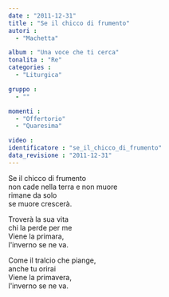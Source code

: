 ```yaml
---
date : "2011-12-31"
title : "Se il chicco di frumento"
autori : 
  - "Machetta"

album : "Una voce che ti cerca"
tonalita : "Re"
categories : 
  - "Liturgica"

gruppo : 
  - ""

momenti : 
  - "Offertorio"
  - "Quaresima"

video : 
identificatore : "se_il_chicco_di_frumento"
data_revisione : "2011-12-31"
---
```

  
  
  
  
  
  
  
  
  
  
Se il chicco di frumento     
non cade nella terra e non muore   
rimane da solo    
se muore crescerà.     
  
  
  
Troverà la sua vita   
chi la perde per me  
Viene la primara,   
l'inverno se ne va.      
  
  
  
  
Come il tralcio che piange,   
anche tu orirai  
Viene la primavera,   
l'inverno se ne va.  
  
  
  
  

